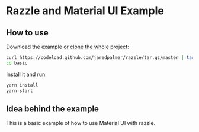 # Razzle and Material UI Example

## How to use
Download the example [or clone the whole project](https://github.com/jaredpalmer/razzle.git):

```bash
curl https://codeload.github.com/jaredpalmer/razzle/tar.gz/master | tar -xz --strip=2 razzle-master/examples/with-material-ui
cd basic
```

Install it and run:

```bash
yarn install
yarn start
```

## Idea behind the example
This is a basic example of how to use Material UI with razzle.
